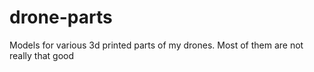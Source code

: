 # drone-parts
Models for various 3d printed parts of my drones. Most of them are not really that good
